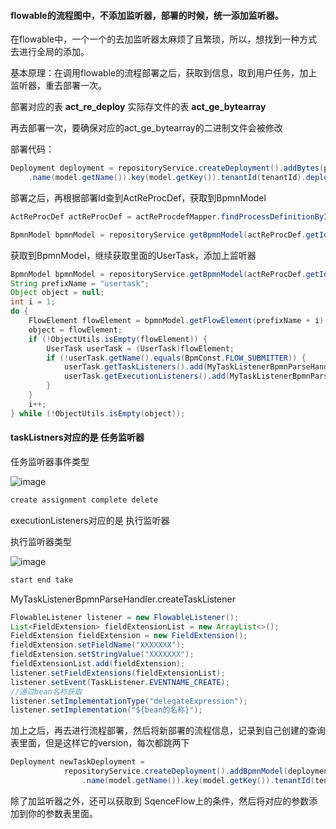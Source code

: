 #### flowable的流程图中，不添加监听器，部署的时候，统一添加监听器。

在flowable中，一个一个的去加监听器太麻烦了且繁琐，所以，想找到一种方式去进行全局的添加。

基本原理：在调用flowable的流程部署之后，获取到信息，取到用户任务，加上监听器，重去部署一次。

部署对应的表 **act_re_deploy**  实际存文件的表 **act_ge_bytearray**

再去部署一次，要确保对应的act_ge_bytearray的二进制文件会被修改

部署代码：
```java
Deployment deployment = repositoryService.createDeployment().addBytes(processName, bpmnBytes)
    .name(model.getName()).key(model.getKey()).tenantId(tenantId).deploy();
```
部署之后，再根据部署Id查到ActReProcDef，获取到BpmnModel
```java
ActReProcDef actReProcDef = actReProcdefMapper.findProcessDefinitionById(deployment.getId());

BpmnModel bpmnModel = repositoryService.getBpmnModel(actReProcDef.getId());
```

获取到BpmnModel，继续获取里面的UserTask，添加上监听器
```java
BpmnModel bpmnModel = repositoryService.getBpmnModel(actReProcDef.getId());
String prefixName = "usertask";
Object object = null;
int i = 1;
do {
    FlowElement flowElement = bpmnModel.getFlowElement(prefixName + i);
    object = flowElement;
    if (!ObjectUtils.isEmpty(flowElement)) {
        UserTask userTask = (UserTask)flowElement;
        if (!userTask.getName().equals(BpmConst.FLOW_SUBMITTER)) {
            userTask.getTaskListeners().add(MyTaskListenerBpmnParseHandler.createTaskListener());
            userTask.getExecutionListeners().add(MyTaskListenerBpmnParseHandler.endExecutionListener());
        }
    }
    i++;
} while (!ObjectUtils.isEmpty(object));
```

#### taskListners对应的是 任务监听器

任务监听器事件类型

![image](https://user-images.githubusercontent.com/97614802/233274572-307fea67-356f-4b08-8e3a-0d984b497ad0.png)

```java
create assignment complete delete
```

executionListeners对应的是 执行监听器

执行监听器类型

![image](https://user-images.githubusercontent.com/97614802/233274794-01ae3210-9268-4ad5-b08c-2ab4959517b1.png)

```java
start end take
```

MyTaskListenerBpmnParseHandler.createTaskListener

```java
FlowableListener listener = new FlowableListener();
List<FieldExtension> fieldExtensionList = new ArrayList<>();
FieldExtension fieldExtension = new FieldExtension();
fieldExtension.setFieldName("XXXXXXX");
fieldExtension.setStringValue("XXXXXXX");
fieldExtensionList.add(fieldExtension);
listener.setFieldExtensions(fieldExtensionList);
listener.setEvent(TaskListener.EVENTNAME_CREATE);
//通过bean名称获取
listener.setImplementationType("delegateExpression");
listener.setImplementation("${bean的名称}");
```

加上之后，再去进行流程部署，然后将新部署的流程信息，记录到自己创建的查询表里面，但是这样它的version，每次都跳两下

```java
Deployment newTaskDeployment =
            repositoryService.createDeployment().addBpmnModel(deployment.getId() + ".bpmn", bpmnModel)
                .name(model.getName()).key(model.getKey()).tenantId(tenantId).deploy();
```

除了加监听器之外，还可以获取到 SqenceFlow上的条件，然后将对应的参数添加到你的参数表里面。


